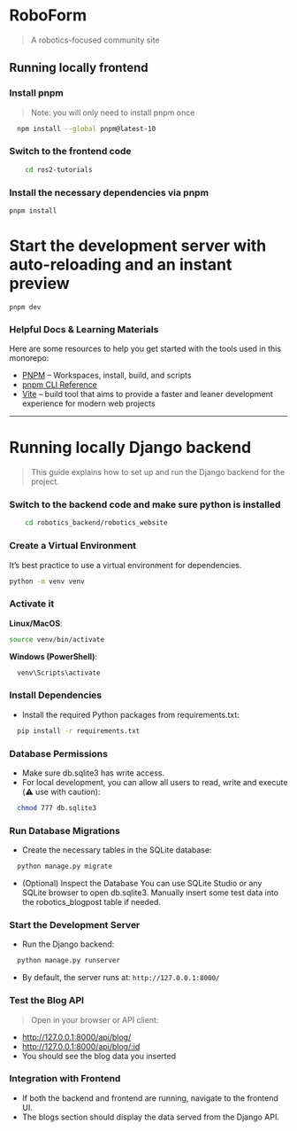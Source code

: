 # RoboForm

> A robotics-focused community site

## Running locally frontend

### Install pnpm
  >
  > Note: you will only need to install pnpm once

  ```sh
    npm install --global pnpm@latest-10
  ```

### Switch to the frontend code

```sh
    cd ros2-tutorials
```

### Install the necessary dependencies via pnpm

```
pnpm install
```

# Start the development server with auto-reloading and an instant preview

```
pnpm dev
```

### Helpful Docs & Learning Materials

Here are some resources to help you get started with the tools used in this monorepo:

- [PNPM](https://pnpm.io) – Workspaces, install, build, and scripts
- [pnpm CLI Reference](https://pnpm.io/cli)
- [Vite](https://vite.dev/guide/) – build tool that aims to provide a faster and leaner development experience for modern web projects


---------------------------------------------------------------------------------------------------------------------------------------------------------------------------------


# Running locally Django backend

> This guide explains how to set up and run the Django backend for the project.

### Switch to the backend code and make sure python is installed

```sh
    cd robotics_backend/robotics_website
```

### Create a Virtual Environment

It’s best practice to use a virtual environment for dependencies.

```sh
python -m venv venv
```

### Activate it

**Linux/MacOS**:

  ```sh
  source venv/bin/activate
  ```

**Windows (PowerShell)**:

```sh
  venv\Scripts\activate
```

### Install Dependencies

- Install the required Python packages from requirements.txt:

```sh
  pip install -r requirements.txt
```

### Database Permissions

- Make sure db.sqlite3 has write access.
- For local development, you can allow all users to read, write  and execute (:warning: use with caution):

```sh
  chmod 777 db.sqlite3
```

### Run Database Migrations

- Create the necessary tables in the SQLite database:

```sh
  python manage.py migrate
```

- (Optional) Inspect the Database
You can use SQLite Studio or any SQLite browser to open db.sqlite3.
Manually insert some test data into the robotics_blogpost table if needed.

### Start the Development Server

- Run the Django backend:

```sh
  python manage.py runserver
```

- By default, the server runs at: `http://127.0.0.1:8000/`

### Test the Blog API
>
> Open in your browser or API client:

- <http://127.0.0.1:8000/api/blog/>
- <http://127.0.0.1:8000/api/blog/:id>
- You should see the blog data you inserted

### Integration with Frontend

- If both the backend and frontend are running, navigate to the frontend UI.
- The blogs section should display the data served from the Django API.
